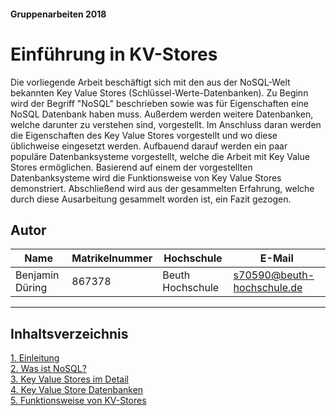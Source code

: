 #### Gruppenarbeiten 2018

# Einführung in KV-Stores

Die vorliegende Arbeit beschäftigt sich mit den aus der NoSQL-Welt bekannten Key Value Stores (Schlüssel-Werte-Datenbanken). Zu Beginn wird der Begriff "NoSQL" beschrieben sowie was für Eigenschaften eine NoSQL Datenbank haben muss. Außerdem werden weitere Datenbanken, welche darunter zu verstehen sind, vorgestellt.
Im Anschluss daran werden die Eigenschaften des Key Value Stores vorgestellt und wo diese üblichweise eingesetzt werden. Aufbauend darauf werden ein paar populäre Datenbanksysteme vorgestellt, welche die Arbeit mit Key Value Stores ermöglichen.
Basierend auf einem der vorgestellten Datenbanksysteme wird die Funktionsweise von Key Value Stores demonstriert.
Abschließend wird aus der gesammelten Erfahrung, welche durch diese Ausarbeitung gesammelt worden ist, ein Fazit gezogen.

## Autor

| Name              | Matrikelnummer | Hochschule       | E-Mail                         |
| ----------------- | -------------- | ---------------- | ------------------------------ |
| Benjamin Düring    | 867378       | Beuth Hochschule   | s70590@beuth-hochschule.de       |

***

## Inhaltsverzeichnis
[1. Einleitung](1_Einleitung.md)  
[2. Was ist NoSQL?](2_NoSql.md)  
[3. Key Value Stores im Detail](3_KV_Detail.md)  
[4. Key Value Store Datenbanken](4_KV_Datenbanken.md)  
[5. Funktionsweise von KV-Stores](5_KV_Abfragen.md)
